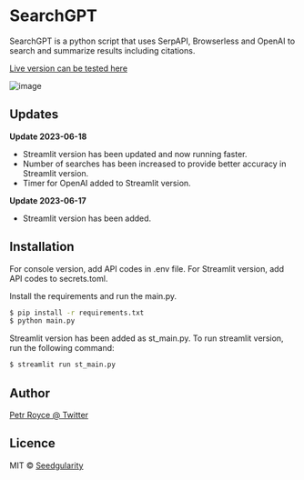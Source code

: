<h1>SearchGPT</h1>

<p>SearchGPT is a python script that uses SerpAPI, Browserless and OpenAI to search and summarize results including citations.</p>

[Live version can be tested here](https://seedgularity-searchgpt-st-main-xsacfx.streamlit.app/)

![image](https://github.com/seedgularity/SearchGPT/assets/131738679/2f36bb28-9863-41ca-bbad-4835e78135d6)

<h2>Updates</h2>

**Update 2023-06-18**

- Streamlit version has been updated and now running faster. 
- Number of searches has been increased to provide better accuracy in Streamlit version.
- Timer for OpenAI added to Streamlit version.

**Update 2023-06-17**

- Streamlit version has been added.

<h2>Installation</h2>

<p>For console version, add API codes in .env file. For Streamlit version, add API codes to secrets.toml.</p>

<p>Install the requirements and run the main.py.</p>

```sh  
$ pip install -r requirements.txt
$ python main.py
```

Streamlit version has been added as st_main.py. To run streamlit version, run the following command:

```sh
$ streamlit run st_main.py
```

<h2>Author</h2>

[Petr Royce @ Twitter](https://twitter.com/petrroyce)

<h2>Licence</h2>

MIT © [Seedgularity](https://github.com/seedgularity)
